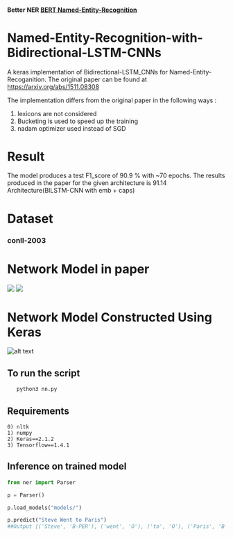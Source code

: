 #### Better NER [BERT Named-Entity-Recognition](https://github.com/kamalkraj/BERT-NER)


# Named-Entity-Recognition-with-Bidirectional-LSTM-CNNs
  A keras implementation of Bidirectional-LSTM_CNNs for Named-Entity-Recoganition. The original paper can be found at https://arxiv.org/abs/1511.08308


The implementation differs from the original paper in the following ways :
  1) lexicons are not considered
  2) Bucketing is used to speed up the training
  3) nadam optimizer used instead of SGD
# Result 
  The model produces a test F1_score of 90.9 % with ~70 epochs. The results produced in the paper for the given architecture is 91.14
  Architecture(BILSTM-CNN with emb + caps)
# Dataset
###  conll-2003 
 # Network Model in paper
 <img src="https://raw.githubusercontent.com/kamalkraj/Named-Entity-Recognition-with-Bidirectional-LSTM-CNNs/master/model_on_paper.png"/> <img src="https://raw.githubusercontent.com/kamalkraj/Named-Entity-Recognition-with-Bidirectional-LSTM-CNNs/master/char_embeddings.png"/> 

 
 # Network Model Constructed Using Keras
 ![alt text](https://raw.githubusercontent.com/kamalkraj/Named-Entity-Recognition-with-Bidirectional-LSTM-CNNs/master/model.png)
 
 ## To run the script
 ```bash
    python3 nn.py
 ```
 ## Requirements
    0) nltk
    1) numpy 
    2) Keras==2.1.2
    3) Tensorflow==1.4.1
 

## Inference on trained model

```python
from ner import Parser

p = Parser()

p.load_models("models/")

p.predict("Steve Went to Paris")
##Output [('Steve', 'B-PER'), ('went', 'O'), ('to', 'O'), ('Paris', 'B-LOC')]
```
 
 
 
 